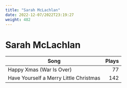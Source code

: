 ```yaml
---
title: "Sarah McLachlan"
date: 2022-12-07/2022T23:19:27
weight: 482
---
```


# Sarah McLachlan

 Song | Plays 
----- | -----:
Happy Xmas (War Is Over) | 77
Have Yourself a Merry Little Christmas | 142
